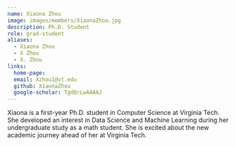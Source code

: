 ```yaml
---
name: Xiaona Zhou
image: images/members/XiaonaZhou.jpg
description: Ph.D. Student
role: grad-student
aliases:
  - Xiaona Zhou
  - X Zhou
  - X. Zhou
links:
  home-page: 
  email: Xzhou1@vt.edu
  github: XiaonaZhou
  google-scholar: TgdQrLwAAAAJ
---
```


Xiaona is a first-year Ph.D. student in Computer Science at Virginia Tech. She developed an interest in Data Science and Machine Learning during her undergraduate study as a math student. She is excited about the new academic journey ahead of her at Virginia Tech.